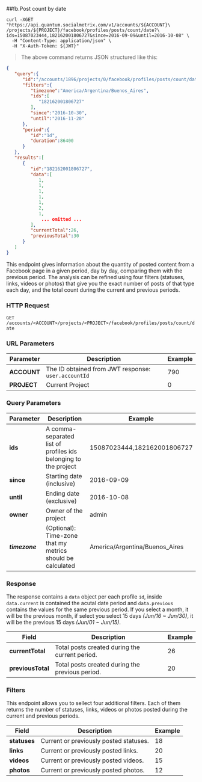 ##fb.Post count by date  
```shell
curl -XGET "https://api.quantum.socialmetrix.com/v1/accounts/${ACCOUNT}\
/projects/${PROJECT}/facebook/profiles/posts/count/date?\
ids=15087023444,182162001806727&since=2016-09-09&until=2016-10-08" \
  -H "Content-Type: application/json" \
  -H "X-Auth-Token: ${JWT}"
```

> The above command returns JSON structured like this:

```json
{  
   "query":{  
      "id":"/accounts/1896/projects/0/facebook/profiles/posts/count/date",
      "filters":{  
         "timezone":"America/Argentina/Buenos_Aires",
         "ids":[  
            "182162001806727"
         ],
         "since":"2016-10-30",
         "until":"2016-11-28"
      },
      "period":{  
         "id":"1d",
         "duration":86400
      }
   },
   "results":[  
      {  
         "id":"182162001806727",
         "data":[  
            1,
            1,
            1,
            1,
            1,
            2,
            1,
             ... omitted ...
         ],
         "currentTotal":26,
         "previousTotal":30
      }
   ]
}
```

This endpoint gives information about the quantity of posted content from a Facebook page in a given period,   day by day, comparing them with the previous period. The analysis can be refined using four filters (statuses, links, videos or photos) that give you the exact number of posts of that type each day, and the total count during the current and previous periods.

### HTTP Request

`GET /accounts/<ACCOUNT>/projects/<PROJECT>/facebook/profiles/posts/count/date`

### URL Parameters

Parameter | Description | Example
--------- | ----------- | -----------
**ACCOUNT** | The ID obtained from JWT response: `user.accountId` | 790
**PROJECT** | Current Project | 0

### Query Parameters

Parameter | Description | Example
--------- | ----------- | -----------
**ids** | A comma-separated list of profiles ids belonging to the project | 15087023444,182162001806727
**since** | Starting date (inclusive) | 2016-09-09
**until** | Ending date (exclusive) | 2016-10-08
**owner** | Owner of the project | admin
***timezone*** | (Optional): Time-zone that my metrics should be calculated | America/Argentina/Buenos_Aires

### Response

The response contains a `data` object per each profile `id`, inside `data.current` is contained the acutal date period and `data.previous` contains the values for the same previous period. If you select a month, it will be the previous month, if select you select 15 days *(Jun/16 ~ Jun/30)*, it will be the previous 15 days *(Jun/01 ~ Jun/15)*. 

Field | Description | Example
--------- | ----------- | -----------
**currentTotal** | Total posts created during the current period. | 26
**previousTotal** | Total posts created during the previous period. | 20

### Filters

This endpoint allows you to sellect four additional filters. Each of them returns the number of statuses, links, videos or photos posted during the current and previous periods. 

Field | Description | Example
--------- | ----------- | -----------
**statuses** | Current or previously posted statuses. | 18
**links** | Current or previously posted links. | 20
**videos** | Current or previously posted videos. | 15
**photos** | Current or previously posted photos. | 12
 
